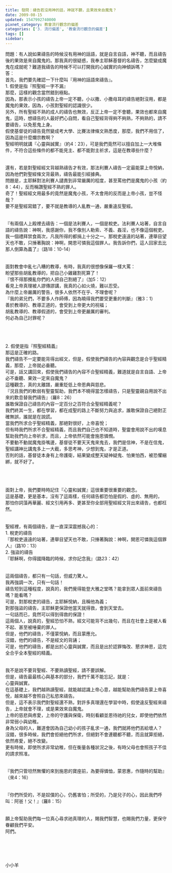 ```yaml
---
title: 發問：禱告若沒用神的話，神就不聽，且果效來自魔鬼？
date: 2009-08-15
updated: 1547992740000
pixnet_category: 教會流行觀念的偏差
categories: ['3. 流行偏差', '教會流行觀念的偏差']
tags: []
sidebar: 
---
```


<p>問題：有人說如果禱告的時候沒有用神的話語，就是自言自語，神不聽，而且禱告後的果效是來自魔鬼的。那我真的很疑惑，我奉主耶穌基督的名禱告，怎麼變成魔鬼在成就呢？難道我禱告的時候不可以打開我的心誠實的向神傾訴嗎？<!--more--><br/>答：<br/>首先，我們要先確認一下什麼叫『用神的話語來禱告』。<br/>1.	假使是指『照聖經一字不漏』<br/>那麼，這樣的觀念當然錯到極點。<br/>因為，那表示小孩的禱告上帝一定不聽，小以撒、小撒母耳的禱告絕對沒用，都是魔鬼的果效，因為，小孩對聖經的認識很少。<br/>另外，所有聖經不熟的成人的禱告也無效，反正上帝一定不會聽，果效也都來自魔鬼，這時，想禱告的人最好捫心自問，看自己聖經背得夠不夠熟，不夠熟的，請不要禱告，以免惹鬼上身。<br/>假使基督徒的禱告竟然變成考大學、比賽法律條文熟悉度，那麼，我們不用信了，因為這是什麼爛宗教啊？<br/>聖經明明就講『心靈與誠實』（約4：23），可是我們竟然可以擅自加上一大堆條件，不符合這些條件的都不能見主、都不能對主祈求，這是在教導些什麼？<br/><br/><br/>還有，若是對聖經經文背越熟禱告才有效，那法利賽人禱告一定最能蒙上帝悅納，因為他們對聖經條文背最熟，禱告最能引經據典。<br/>問題是，主耶穌對法利賽人譴責到非常嚴厲的程度，甚至罵他們是魔鬼的小孩（約8：44），反而稱讚聖經不熟的罪人。<br/>奇了！聖經經文用最多的竟然是魔鬼小孩，不太會用的反而是上帝小孩，豈不怪哉？<br/>要不是聖經寫錯了，要不就是教導的人亂教一通，嚴重違反聖經。<br/><br/><br/>『有兩個人上殿裡去禱告：一個是法利賽人，一個是稅吏。法利賽人站著，自言自語的禱告說：神啊，我感謝你，我不像別人勒索、不義、姦淫，也不像這個稅吏。我一個禮拜禁食兩次，凡我所得的都捐上十分之一。那稅吏遠遠的站著，連舉目望天也不敢，只捶著胸說：神啊，開恩可憐我這個罪人。我告訴你們，這人回家去比那人倒算為義了』（路18：10-14）<br/><br/><br/>面對教會中亂七八糟的教導，有時，我真的很想像保羅一樣大罵：<br/>盼望那些胡亂教導的，把自己小雞雞割死算了！<br/>『恨不得那攪亂你們的人把自己割絕了』（加5：12）<br/>看見上帝真理被人謬傳謬講，我真的心如火燒，難以忍受。<br/>為什麼上帝嚴厲的警告，很多人依然不在乎、不理會呢？<br/>『我的弟兄們，不要多人作師傅，因為曉得我們要受更重的判斷』（雅3：1）<br/>善於教導的、教導正道的，會受到上帝更大的祝福；<br/>胡亂教導的、教導假道的，會受到上帝更嚴厲的審判。<br/>何必為自己討罪呢？<br/><br/><br/><br/><br/>2.	假使是指『照聖經精義』<br/>那這是正確的路。<br/>我們禱告不一定要能背得出經文，但是，假使我們禱告的內容與觀念是合乎聖經精義，那麼，上帝就必垂聽。<br/>可是，話又講回來，假使我們禱告的內容不合聖經精義，難道就是自言自語、上帝必不垂聽、果效一定來自魔鬼？<br/>這種觀念，真的太離譜，嚴重貶低上帝恩典與慈悲。<br/>『況且我們的軟弱有聖靈幫助，我們本不曉得當怎樣禱告，只是聖靈親自用說不出來的歎息替我們禱告』（羅8：26）<br/>誰敢保證自己禱告的內容一定百分之百符合全聖經精義呢？<br/>我們終其一生，都在學習，都在成聖的路上不斷努力與追求，誰敢保證自己絕對正確無誤，誰就是在說謊。<br/>當我們所求合乎聖經精義，那絕對很好，上帝喜悅；<br/>但有時我們所求不合聖經精義，而且我們自己也不知道時，聖靈會用說不出的嘆息幫助我們向上帝祈求，而且，上帝依然可能會施恩憐憫。<br/>不要動不動就魔鬼掛嘴邊，基督徒不要天天鬼來鬼去，我們是信神，不是在信鬼，<br/>聖經講神比講鬼多上一大截，多思考神，少想到鬼，才是正道。<br/>否則的話，基督徒本身有上帝護衛，結果變成整天疑神疑鬼、怕東怕西，被恐懼綑綁，就不好了。<br/><br/><br/><br/><br/>面對上帝，我們要時時記住『心靈和誠實』這很重要很重要的觀念。<br/>這是基礎，更是基本，沒有了這兩樣，任何禱告都恐怕是假的、虛的、無用的，<br/>那怕你詞藻再華麗、經文引用再多、更甚至你全部用聖經經文背出來禱告，也都枉然。<br/><br/><br/>聖經裡，有兩個禱告，是一直深深震撼我心的：<br/>1.	稅吏的禱告<br/>『那稅吏遠遠的站著，連舉目望天也不敢，只捶著胸說：神啊，開恩可憐我這個罪人』（路10：13）<br/>2.	強盜的禱告<br/>『耶穌啊，你得國降臨的時候，求你記念我』（路23：42）<br/><br/><br/>這兩個禱告，都只有一句話，但威力驚人。<br/>我再強調一次，只有一句話！<br/>禱告短到這種程度，說真的，我們覺得能登大雅之堂嗎？能拿到眾人面前來禱告嗎？能看嗎？<br/>可是，對那稅吏的禱告，主耶穌悅納，且稱他為義；<br/>對那強盜的禱告，主耶穌更保證他當天就得救，會到天堂去。<br/>一句話而已，竟然可以得到得救的保證！<br/>這兩個人，說真的，聖經恐怕不熟，經文可能背不出幾句，而且在社會上是被人看不起、甚至被唾棄的罪人。<br/>但是，他們的禱告，不僅蒙悅納，而且蒙應允。<br/>沒錯，他們的禱告，不是經文的背誦；<br/>可是，他們的禱告，都是出於心靈與誠實，而且是出於認罪悔改、懇求神恩，這完全合乎全本聖經的精義。<br/><br/><br/>我不是說不要背聖經、不要熟讀聖經，請不要誤解。<br/>但是，禱告最最核心與基本的部分，我們千萬不能忘記，就是：<br/>心靈與誠實。<br/>在這基礎上，我們越熟讀聖經，就能越認識上帝心意，越能幫助我們禱告蒙上帝喜悅，越來越不會照自己私慾來禱告。<br/>但是，這不表示我們對聖經還不熟，對許多真理還在學習中時，假使違反聖經來禱告，上帝就會不理，或是果效來自魔鬼。<br/>上帝的慈悲與疼愛，上帝的守護與保衛，時刻看顧並恩待祂的兒女，即使他們依然非常弱小與幼稚。<br/>身為父母的人，難道會因為自己幼小的孩子亂求一通，我們就將他們丟給壞人？<br/>沒錯，很多時候，我們會拒絕他們所求，但絕對不會連聽都不聽，而且就算拒絕，依然疼愛，絕不改變。<br/>更有時候，即使所求非常幼稚，但在衡量各種狀況之後，有時父母也會照孩子不佳的請求照准。<br/><br/><br/>『我們只管坦然無懼的來到施恩的寶座前，為要得憐恤，蒙恩惠，作隨時的幫助』（來4：16）<br/><br/><br/>『你們所受的，不是奴僕的心，仍舊害怕；所受的，乃是兒子的心，因此我們呼叫：阿爸！父！』（羅8：15）<br/><br/><br/>願上帝幫助我們每一位真心尋求祂真理的人，賜我們智慧，也賜我們力量，更保守眷顧我們平安。<br/>阿們。<br/><br/><br/><br/><br/><br/>小小羊</p>